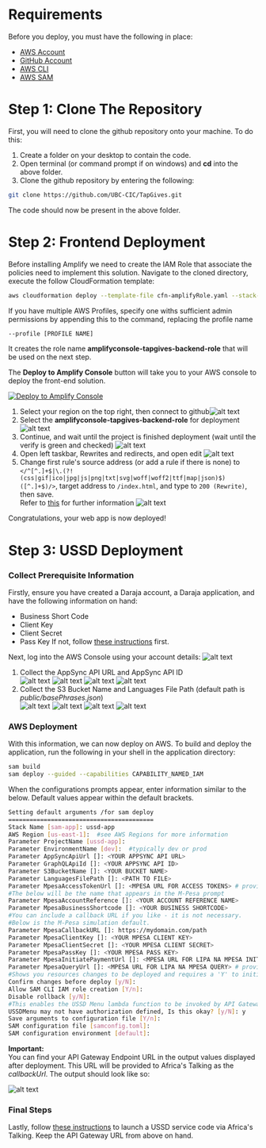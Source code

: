 # Requirements

Before you deploy, you must have the following in place:
*  [AWS Account](https://aws.amazon.com/account/) 
*  [GitHub Account](https://github.com/) 
*  [AWS CLI](https://aws.amazon.com/cli/) 
*  [AWS SAM](https://aws.amazon.com/serverless/sam/)  


# Step 1: Clone The Repository

First, you will need to clone the github repository onto your machine. To do this:
1. Create a folder on your desktop to contain the code.
2. Open terminal (or command prompt if on windows) and **cd** into the above folder.
3. Clone the github repository by entering the following:
```bash
git clone https://github.com/UBC-CIC/TapGives.git
```

The code should now be present in the above folder.  


# Step 2: Frontend Deployment

Before installing Amplify we need to create the IAM Role that associate the policies need to implement this solution. 
Navigate to the cloned directory, execute the follow CloudFormation template:

```bash
aws cloudformation deploy --template-file cfn-amplifyRole.yaml --stack-name amplifyconsole-tapgives-backend-role --capabilities CAPABILITY_NAMED_IAM
```

If you have multiple AWS Profiles, specify one withs sufficient admin permissions by appending this to the command, replacing the profile name 

```bash
--profile [PROFILE NAME]
```
It creates the role name **amplifyconsole-tapgives-backend-role** that will be used on the next step.

The **Deploy to Amplify Console** button will take you to your AWS console to deploy the front-end solution.

<a href="https://console.aws.amazon.com/amplify/home#/deploy?repo=https://github.com/UBC-CIC/TapGives">
    <img src="https://oneclick.amplifyapp.com/button.svg" alt="Deploy to Amplify Console">
</a>

1. Select your region on the top right, then connect to github![alt text](images/amplify-console-01.png)
2. Select the **amplifyconsole-tapgives-backend-role** for deployment![alt text](images/amplify-console-02.png)
3. Continue, and wait until the project is finished deployment (wait until the verify is green and checked) ![alt text](images/amplify-console-03.png)
4. Open left taskbar, Rewrites and redirects, and open edit ![alt text](images/amplify-console-04.png)
5. Change first rule's source address (or add a rule if there is none) to ```</^[^.]+$|\.(?!(css|gif|ico|jpg|js|png|txt|svg|woff|woff2|ttf|map|json)$)([^.]+$)/>```, target address to ```/index.html```, and type to ```200 (Rewrite)```, then save.  
Refer to [this](https://docs.aws.amazon.com/amplify/latest/userguide/redirects.html#redirects-for-single-page-web-apps-spa) for further information
![alt text](images/amplify-console-05.png)


Congratulations, your web app is now deployed!

# Step 3: USSD Deployment

### Collect Prerequisite Information

Firstly, ensure you have created a Daraja account, a Daraja application, and have the following information on hand:
- Business Short Code
- Client Key
- Client Secret
- Pass Key
If not, follow [these instructions](./MpesaDeploymentGuide.md) first.  

Next, log into the AWS Console using your account details: 
![alt text](images/console_home.png)  
1. Collect the AppSync API URL and AppSync API ID  
![alt text](./images/appsync1.png)
![alt text](./images/appsync2.png)
![alt text](./images/appsync3.png)
![alt text](./images/appsync4.png)
2. Collect the S3 Bucket Name and Languages File Path (default path is *public/basePhrases.json*)  
![alt text](./images/s31.png)
![alt text](./images/s32.png)
![alt text](./images/s33.png)
![alt text](./images/s34.png)  

### AWS Deployment 

With this information, we can now deploy on AWS. To build and deploy the application, run the following in your shell in the application directory:

```bash
sam build
sam deploy --guided --capabilities CAPABILITY_NAMED_IAM
```  

When the configurations prompts appear, enter information similar to the below. Default values appear within the default brackets.

```bash
Setting default arguments /for sam deploy
=========================================
Stack Name [sam-app]: ussd-app
AWS Region [us-east-1]:  #see AWS Regions for more information
Parameter ProjectName [ussd-app]: 
Parameter EnvironmentName [dev]:  #typically dev or prod
Parameter AppSyncApiUrl []: <YOUR APPSYNC API URL>
Parameter GraphQLApiId []: <YOUR APPSYNC API ID>
Parameter S3BucketName []: <YOUR BUCKET NAME>
Parameter LanguagesFilePath []: <PATH TO FILE>
Parameter MpesaAccessTokenUrl []: <MPESA URL FOR ACCESS TOKENS> # provide
#The below will be the name that appears in the M-Pesa prompt
Parameter MpesaAccountReference []: <YOUR ACCOUNT REFERENCE NAME>
Parameter MpesaBusinessShortcode []: <YOUR BUSINESS SHORTCODE>
#You can include a callback URL if you like - it is not necessary.
#Below is the M-Pesa simulation default.
Parameter MpesaCallbackURL []: https://mydomain.com/path
Parameter MpesaClientKey []: <YOUR MPESA CLIENT KEY>
Parameter MpesaClientSecret []: <YOUR MPESA CLIENT SECRET>
Parameter MpesaPassKey []: <YOUR MPESA PASS KEY>
Parameter MpesaInitiatePaymentUrl []: <MPESA URL FOR LIPA NA MPESA INITIATION> # provide
Parameter MpesaQueryUrl []: <MPESA URL FOR LIPA NA MPESA QUERY> # provide
#Shows you resources changes to be deployed and requires a 'Y' to initiate deploy
Confirm changes before deploy [y/N]:
Allow SAM CLI IAM role creation [Y/n]:  
Disable rollback [y/N]: 
#This enables the USSD Menu lambda function to be invoked by API Gateway
USSDMenu may not have authorization defined, Is this okay? [y/N]: y
Save arguments to configuration file [Y/n]: 
SAM configuration file [samconfig.toml]: 
SAM configuration environment [default]:
```  

**Important:**  
You can find your API Gateway Endpoint URL in the output values displayed after deployment. This URL will be provided to Africa's Talking as the *callbackUrl*. The output should look like so:  

![alt text](images/sam_output.png)


### Final Steps

Lastly, follow [these instructions](./AfricasTalkingDeployment.md) to launch a USSD service code via Africa's Talking. Keep the API Gateway URL from above on hand.